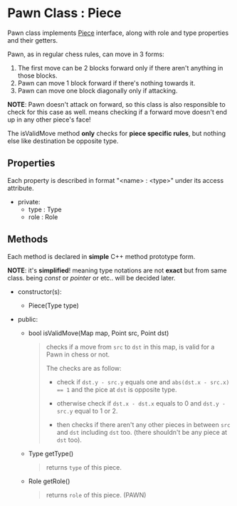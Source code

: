 # Pawn Class : Piece

Pawn class implements [Piece](./piece.md) interface, along with role and type properties and their getters.

Pawn, as in regular chess rules, can move in 3 forms:
1.  The first move can be 2 blocks forward only if there aren't anything in those blocks.
2.  Pawn can move 1 block forward if there's nothing towards it.
3.  Pawn can move one block diagonally only if attacking.

**NOTE**: Pawn doesn't attack on forward, so this class is also responsible to check for this case as well. means checking if a forward move doesn't end up in any other piece's face!

The isValidMove method **only** checks for **piece specific rules**, but nothing else like destination be opposite type.

## Properties

Each property is described in format "\<name\> : \<type\>" under its access attribute.

*   private:
    *   type : Type
    *   role : Role

## Methods

Each method is declared in **simple** C++ method prototype form.

**NOTE**: it's **simplified**! meaning type notations are not **exact** but from same class. being *const* or *pointer* or etc.. will be decided later.

*   constructor(s):  
    *   Piece(Type type)

*   public:
    *   bool isValidMove(Map map, Point src, Point dst)
        > checks if a move from `src` to `dst` in this map, 
        > is valid for a Pawn in chess or not.
        > 
        > The checks are as follow:
        > *   check if `dst.y - src.y` equals one and 
        >     `abs(dst.x - src.x) == 1` and the pice at `dst`
        >     is opposite type.
        >
        > *   otherwise check if `dst.x - dst.x` equals to 0 
        >     and `dst.y - src.y` equal to 1 or 2.
        >
        > *   then checks if there aren't any other pieces 
        >     in between `src` and `dst` including `dst` too.
        >     (there shouldn't be any piece at `dst` too).

    *   Type getType()
        > returns `type` of this piece.

    *   Role getRole()
        > returns `role` of this piece. (PAWN)
